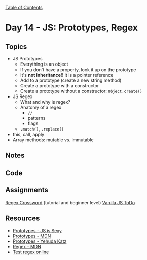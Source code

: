 [Table of Contents](/README.md)

# Day 14 - JS: Prototypes, Regex

## Topics
* JS Prototypes
  * Everything is an object
  * If you don't have a property, look it up on the prototype
  * It's **not inheritance**!! It is a pointer reference
  * Add to a prototype (create a new string method)
  * Create a prototype with a constructor
  * Create a prototype without a constructor: `Object.create()`
* JS Regex
  * What and why is regex?
  * Anatomy of a regex
    * `//`
    * patterns
    * flags
  * `.match()`, `.replace()`
* this, call, apply
* Array methods: mutable vs. immutable

## Notes
<!-- More detailed notes from class, including whiteboard photos etc -->

## Code
<!-- Make sure to update the XX in the folder name if you uncomment this block-->
<!-- [Code we wrote in class today](https://github.com/TIY-Austin-Front-End-Engineering/Curriculum/tree/feb2016/notes/day-14/code) -->

## Assignments
[Regex Crossword](https://regexcrossword.com/) (tutorial and beginner level)
[Vanilla JS ToDo](https://online.theironyard.com/library/paths/115/units/378/assignments/1271)

## Resources
* [Prototypes - JS is Sexy](http://javascriptissexy.com/javascript-prototype-in-plain-detailed-language/)
* [Prototypes - MDN](https://developer.mozilla.org/en-US/docs/Web/JavaScript/Inheritance_and_the_prototype_chain)
* [Prototypes - Yehuda Katz](http://yehudakatz.com/2011/08/12/understanding-prototypes-in-javascript/)
* [Regex - MDN](https://developer.mozilla.org/en-US/docs/Web/JavaScript/Guide/Regular_Expressions)
* [Test regex online](https://regex101.com/)

